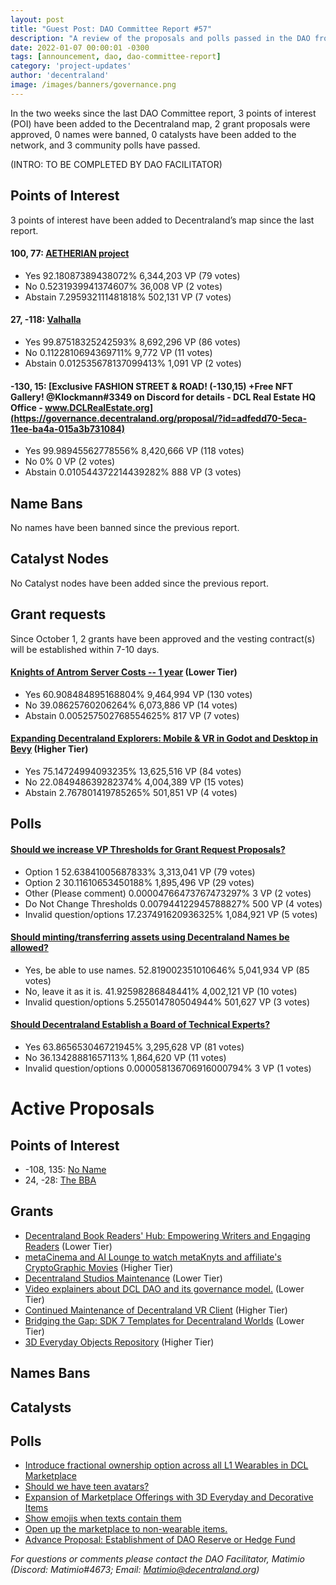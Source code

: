 ```yaml
---
layout: post
title: "Guest Post: DAO Committee Report #57"
description: "A review of the proposals and polls passed in the DAO from October 1 through October 15".
date: 2022-01-07 00:00:01 -0300
tags: [announcement, dao, dao-committee-report]
category: 'project-updates'
author: 'decentraland'
image: /images/banners/governance.png
---
```


In the two weeks since the last DAO Committee report, 3 points of interest (POI) have been added to the Decentraland map, 2 grant proposals were approved, 0 names were banned, 0 catalysts have been added to the network, and 3 community polls have passed.

(INTRO: TO BE COMPLETED BY DAO FACILITATOR)

## Points of Interest
3 points of interest have been added to Decentraland’s map since the last report.


#### 100, 77: [AETHERIAN project](https://governance.decentraland.org/proposal/?id=00f46370-61c2-11ee-921b-3b664a734355)

* Yes 92.18087389438072% 6,344,203 VP (79 votes)
* No 0.5231939941374607% 36,008 VP (2 votes)
* Abstain 7.295932111481818% 502,131 VP (7 votes)


#### 27, -118: [Valhalla](https://governance.decentraland.org/proposal/?id=b7a98da0-617e-11ee-b14c-4954da90424e)

* Yes 99.87518325242593% 8,692,296 VP (86 votes)
* No 0.1122810694369711% 9,772 VP (11 votes)
* Abstain 0.012535678137099413% 1,091 VP (2 votes)


#### -130, 15: [Exclusive FASHION STREET &amp; ROAD! (-130,15) +Free NFT Gallery! @Klockmann#3349 on Discord for details - DCL Real Estate HQ Office - www.DCLRealEstate.org](https://governance.decentraland.org/proposal/?id=adfedd70-5eca-11ee-ba4a-015a3b731084)

* Yes 99.98945562778556% 8,420,666 VP (118 votes)
* No 0% 0 VP (2 votes)
* Abstain 0.010544372214439282% 888 VP (3 votes)


## Name Bans

No names have been banned since the previous report.

## Catalyst Nodes
No Catalyst nodes have been added since the previous report.


## Grant requests
Since October 1, 2 grants have been approved and the vesting contract(s) will be established within 7-10 days.


#### [Knights of Antrom Server Costs -- 1 year](https://governance.decentraland.org/proposal/?id=40d39160-6063-11ee-af3f-d9f6b00b3bf3) (Lower Tier)

* Yes 60.908484895168804% 9,464,994 VP (130 votes)
* No 39.08625760206264% 6,073,886 VP (14 votes)
* Abstain 0.005257502768554625% 817 VP (7 votes)


#### [Expanding Decentraland Explorers: Mobile &amp; VR in Godot and Desktop in Bevy](https://governance.decentraland.org/proposal/?id=cb04d870-5ff6-11ee-af3f-d9f6b00b3bf3) (Higher Tier)

* Yes 75.14724994093235% 13,625,516 VP (84 votes)
* No 22.084948639282374% 4,004,389 VP (15 votes)
* Abstain 2.767801419785265% 501,851 VP (4 votes)


## Polls

#### [Should we increase VP Thresholds for Grant Request Proposals?](https://governance.decentraland.org/proposal/?id=40a23d70-6790-11ee-badc-c701988a02c8)

* Option 1 52.63841005687833% 3,313,041 VP (79 votes)
* Option 2 30.11610653450188% 1,895,496 VP (29 votes)
* Other (Please comment) 0.00004766473767473297% 3 VP (2 votes)
* Do Not Change Thresholds 0.007944122945788827% 500 VP (4 votes)
* Invalid question/options 17.237491620936325% 1,084,921 VP (5 votes)


#### [Should minting/transferring assets using Decentraland Names be allowed?](https://governance.decentraland.org/proposal/?id=0febea90-66bf-11ee-af45-aff219057437)

* Yes, be able to use names. 52.819002351010646% 5,041,934 VP (85 votes)
* No, leave it as it is. 41.92598286848441% 4,002,121 VP (10 votes)
* Invalid question/options 5.255014780504944% 501,627 VP (3 votes)


#### [Should Decentraland Establish a Board of Technical Experts?](https://governance.decentraland.org/proposal/?id=68f2b8a0-62ee-11ee-aeee-7f6cc2a5b101)

* Yes 63.865653046721945% 3,295,628 VP (81 votes)
* No 36.13428881657113% 1,864,620 VP (11 votes)
* Invalid question/options 0.000058136706916000794% 3 VP (1 votes)



# Active Proposals

## Points of Interest

* -108, 135: [No Name](https://governance.decentraland.org/proposal/?id=194fd669-9296-43b5-9f53-83a704e97efb)
* 24, -28: [The BBA](https://governance.decentraland.org/proposal/?id=66d11ed2-176d-4782-83c7-d9057c467264)

## Grants

* [Decentraland Book Readers&#39; Hub: Empowering Writers and Engaging Readers](https://governance.decentraland.org/proposal/?id=12efb140-9ad9-4050-b262-67629d2b7de5) (Lower Tier)
* [metaCinema and AI Lounge to watch metaKnyts and affiliate&#39;s CryptoGraphic Movies](https://governance.decentraland.org/proposal/?id=02a2df8a-fbad-46ea-b0d9-3b558b60fe63) (Higher Tier)
* [Decentraland Studios Maintenance](https://governance.decentraland.org/proposal/?id=d85bdf8e-bdfc-47cf-b6c6-6b55f7a96d93) (Lower Tier)
* [Video explainers about DCL DAO and its governance model.](https://governance.decentraland.org/proposal/?id=b349fb6c-8356-46d6-abd2-f28a9fd072d8) (Lower Tier)
* [Continued Maintenance of Decentraland VR Client](https://governance.decentraland.org/proposal/?id=3462ebd7-e9d9-4d7c-9b39-62fa7a85f7e9) (Higher Tier)
* [Bridging the Gap: SDK 7 Templates for Decentraland Worlds](https://governance.decentraland.org/proposal/?id=2160ab70-6c24-11ee-b962-e5e0a3ff6b66) (Lower Tier)
* [3D Everyday Objects Repository](https://governance.decentraland.org/proposal/?id=ec602a80-6bfc-11ee-b962-e5e0a3ff6b66) (Higher Tier)

## Names Bans


## Catalysts


## Polls

* [Introduce fractional ownership option across all L1 Wearables in DCL Marketplace](https://governance.decentraland.org/proposal/?id=a8036e88-6d22-454d-b341-c6984b7d0165)
* [Should we have teen avatars? ](https://governance.decentraland.org/proposal/?id=41694320-2c81-479c-874a-a1d93d6bb137)
* [Expansion of Marketplace Offerings with 3D Everyday and Decorative Items](https://governance.decentraland.org/proposal/?id=037d6962-7c7e-4a98-b3cc-64d2811163ce)
* [Show emojis when texts contain them](https://governance.decentraland.org/proposal/?id=7b118a36-199f-49a7-812b-fba57aabaeaf)
* [Open up the marketplace to non-wearable items.](https://governance.decentraland.org/proposal/?id=155fc959-1603-4ba7-b297-1adff39d87b1)
* [Advance Proposal: Establishment of DAO Reserve or Hedge Fund](https://governance.decentraland.org/proposal/?id=73241be1-23ce-4d07-8a8f-684bd9bb54e2)

*For questions or comments please contact the DAO Facilitator, Matimio (Discord: Matimio#4673; Email: [Matimio@decentraland.org](mailto:Matimio@decentraland.org))*